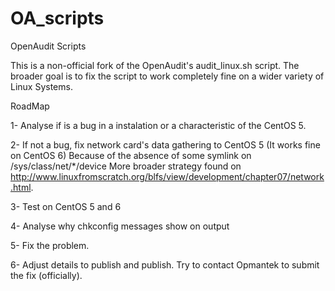 OA_scripts
==========

OpenAudit Scripts

This is a non-official fork of the OpenAudit's audit_linux.sh script.
The broader goal is to fix the script to work completely fine on a wider variety of Linux Systems.

RoadMap

1- Analyse if is a bug in a instalation or a characteristic of the CentOS 5.

2- If not a bug, fix network card's data gathering to CentOS 5 (It works fine on CentOS 6)
Because of the absence of some symlink on /sys/class/net/*/device
More broader strategy found on http://www.linuxfromscratch.org/blfs/view/development/chapter07/network.html.

3- Test on CentOS 5 and 6

4- Analyse why chkconfig messages show on output

5- Fix the problem.

6- Adjust details to publish and publish. Try to contact Opmantek to submit the fix (officially).
